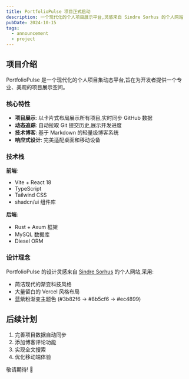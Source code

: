 ```yaml
---
title: PortfolioPulse 项目正式启动
description: 一个现代化的个人项目展示平台,灵感来自 Sindre Sorhus 的个人网站
pubDate: 2024-10-15
tags:
  - announcement
  - project
---
```


## 项目介绍

PortfolioPulse 是一个现代化的个人项目集动态平台,旨在为开发者提供一个专业、美观的项目展示空间。

### 核心特性

- **项目展示**: 以卡片式布局展示所有项目,实时同步 GitHub 数据
- **动态追踪**: 自动拉取 Git 提交历史,展示开发进度
- **技术博客**: 基于 Markdown 的轻量级博客系统
- **响应式设计**: 完美适配桌面和移动设备

### 技术栈

**前端**:
- Vite + React 18
- TypeScript
- Tailwind CSS
- shadcn/ui 组件库

**后端**:
- Rust + Axum 框架
- MySQL 数据库
- Diesel ORM

### 设计理念

PortfolioPulse 的设计灵感来自 [Sindre Sorhus](https://sindresorhus.com) 的个人网站,采用:

- 简洁现代的渐变科技风格
- 大量留白的 Vercel 风格布局
- 蓝紫粉渐变主题色 (#3b82f6 → #8b5cf6 → #ec4899)

## 后续计划

1. 完善项目数据自动同步
2. 添加博客评论功能
3. 实现全文搜索
4. 优化移动端体验

敬请期待! 🚀
